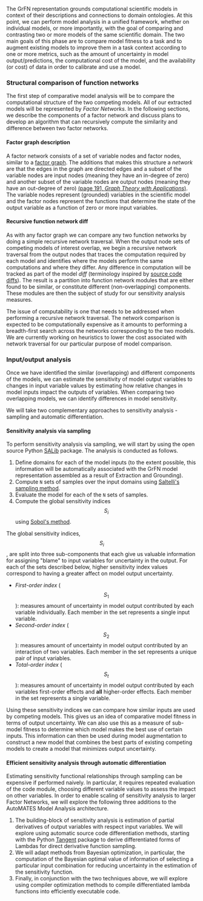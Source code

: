 The GrFN representation grounds computational scientific models in
context of their descriptions and connections to domain ontologies.  At
this point, we can perform model analysis in a unified framework,
whether on individual models, or more importantly, with the goal of
comparing and contrasting two or more models of the same scientific
domain. The two main goals of this phase are to compare model fitness to
a task and to augment existing models to improve them in a task context
according to one or more metrics, such as the amount of uncertainty in
model output/predictions, the computational cost of the model, and the
availability (or cost) of data in order to calibrate and use a model.

### Structural comparison of function networks

The first step of comparative model analysis will be to compare the
computational structure of the two competing models. All of our
extracted models will be represented by *Factor Networks*. In the
following sections, we describe the components of a factor network and
discuss plans to develop an algorithm that can recursively compute
the similarity and difference between two factor networks.

#### Factor graph description

A factor network consists of a set of variable nodes and factor nodes,
similar to a [factor graph].  The additions that makes this structure a
*network* are that the edges in the graph are directed edges and a
subset of the variable nodes are input nodes (meaning they have an
in-degree of zero) and another subset of the variable nodes are output
nodes (meaning they have an out-degree of zero) [(page 191, *Graph
Theory with Applications*)][graph theory textbook].  The variable nodes
represent (grounded) variables in the scientific model and the factor
nodes represent the functions that determine the state of the output
variable as a function of zero or more input variables.

#### Recursive function network diff

As with any factor graph we can compare any two function networks by
doing a simple recursive network traversal. When the output node sets of
competing models of interest overlap, we begin a recursive network
traversal from the output nodes that traces the computation required by
each model and identifies where the models perform the same computations
and where they differ. Any difference in computation will be tracked as
part of the model *diff* (terminology inspired by [source code diffs]).
The result is a partition into function network modules that are either
found to be similar, or constitute different (non-overlapping)
components.  These modules are then the subject of study for our
sensitivity analysis measures.

The issue of computability is one that needs to be addressed when
performing a recursive network traversal. The network comparison is
expected to be computationally expensive as it amounts to performing a
breadth-first search across the networks corresponding to the two models.
We are currently working on heuristics to lower the cost
associated with network traversal for our particular purpose of model
comparison.

### Input/output analysis

Once we have identified the similar (overlapping) and different
components of the models, we can estimate the sensitivity of model
output variables to changes in input variable values by estimating how
relative changes in model inputs impact the outputs of
variables. When comparing two overlapping models, we can identify
differences in model sensitivity.

We will take two complementary approaches to sensitivity analysis -
sampling and automatic differentiation.

#### Sensitivity analysis via sampling

To perform sensitivity analysis via sampling, we will start by using the
open source Python [SALib] package.  The analysis is conducted as
follows.

1. Define domains for each of the model inputs (to the extent possible,
   this information will be automatically associated with the GrFN model
   representation assembled as a result of Extraction and Grounding).
2. Compute `N` sets of samples over the input domains using [Saltelli's sampling method].
3. Evaluate the model for each of the `N` sets of samples.
4. Compute the global sensitivity indices $$S_i$$ using [Sobol's method].

The global sensitivity indices, $$S_i$$, are split into three
sub-components that each give us valuable information for assigning
"blame" to input variables for uncertainty in the output. For each of
the sets described below, higher sensitivity index values correspond to
having a greater affect on model output uncertainty.

- *First-order index* ($$S_1$$): measures amount of uncertainty in model
  output contributed by each variable individually. Each member in the
  set represents a single input variable.
- *Second-order index* ($$S_2$$): measures amount of uncertainty in model
  output contributed by an interaction of two variables. Each member in
  the set represents a unique pair of input variables.
- *Total-order index* ($$S_t$$): measures amount of uncertainty in model
  output contributed by each variables first-order effects and **all**
  higher-order effects. Each member in the set represents a single
  variable.

Using these sensitivity indices we can compare how similar inputs are
used by competing models. This gives us an idea of comparative model
fitness in terms of output uncertainty. We can also use this as a
measure of sub-model fitness to determine which model makes the best use
of certain inputs. This information can then be used during model
augmentation to construct a new model that combines the best parts of
existing competing models to create a model that minimizes output
uncertainty.

#### Efficient sensitivity analysis through automatic differentiation

Estimating sensitivity functional relationships through sampling can
be expensive if performed naively.  In particular, it requires
repeated evaluation of the code module, choosing different variable
values to assess the impact on other variables. In order to enable
scaling of sensitivity analysis to larger Factor Networks, we will
explore the following three additions to the AutoMATES Model Analysis
architecture.

1. The building-block of sensitivity analysis is estimation of partial
   derivatives of output variables with respect input variables.  We
   will explore using automatic source code differentiation methods,
   starting with the Python [Tangent] package to derive differentiated
   forms of Lambdas for direct derivative function sampling.
2. We will adapt methods from Bayesian optimization, in particular, the
   computation of the Bayesian optimal value of information of selecting
   a particular input combination for reducing uncertainty in the
   estimation of the sensitivity function.
3. Finally, in conjunction with the two techniques above, we will
   explore using compiler optimization methods to compile differentiated
   lambda functions into efficiently executable code.

[source code diffs]: https://en.wikipedia.org/wiki/Diff
[factor graph]: https://en.wikipedia.org/wiki/Factor_graph
[SALib]: https://salib.readthedocs.io/en/latest/index.html
[Saltelli's sampling method]: https://www.sciencedirect.com/science/article/pii/S0010465509003087
[Sobol's method]: https://www.sciencedirect.com/science/article/abs/pii/S0378475400002706
[graph theory textbook]: http://www.zib.de/groetschel/teaching/WS1314/BondyMurtyGTWA.pdf
[Tangent]: https://github.com/google/tangent
